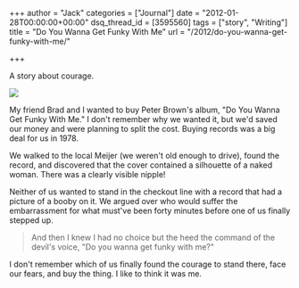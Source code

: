 +++
author = "Jack"
categories = ["Journal"]
date = "2012-01-28T00:00:00+00:00"
dsq_thread_id = [3595560]
tags = ["story", "Writing"]
title = "Do You Wanna Get Funky With Me"
url = "/2012/do-you-wanna-get-funky-with-me/"

+++

A story about courage.

<img src="https://i1.ytimg.com/vi/tjDRY8nr3Sk/hqdefault.jpg" /> 

My friend Brad and I wanted to buy Peter Brown's album, "Do You
Wanna Get Funky With Me." I don't remember why we wanted
it, but we'd saved our money and were planning to split the
cost. Buying records was a big deal for us in 1978.
          
We walked to the local Meijer (we weren't old enough to drive), found the
record, and discovered that the cover contained a silhouette of a
naked woman. There was a clearly visible nipple!
          
Neither of us wanted to stand in the checkout line with a record that had a
picture of a booby on it. We argued over who would suffer the embarrassment for
what must've been forty minutes before one of us finally stepped up.

 > And then I knew I had no choice but the heed the command of the devil's voice, "Do you wanna get funky with me?"
 
 
I don't remember which of us finally found the courage to stand there, face our fears, and buy the thing. I like to think it was me.

